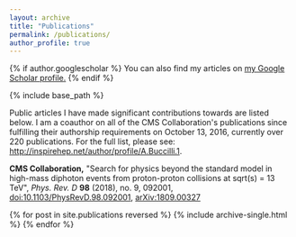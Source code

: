 ```yaml
---
layout: archive
title: "Publications"
permalink: /publications/
author_profile: true
---
```


{% if author.googlescholar %}
  You can also find my articles on <u><a href="{{author.googlescholar}}">my Google Scholar profile</a>.</u>
{% endif %}

{% include base_path %}

Public articles I have made significant contributions towards are listed below. I am a coauthor on all of the CMS Collaboration's publications since fulfilling their authorship requirements on October 13, 2016, currently over 220 publications. For the full list, please see: http://inspirehep.net/author/profile/A.Buccilli.1.

<b>CMS Collaboration,</b> "Search for physics beyond the standard model in high-mass diphoton events from proton-proton collisions at sqrt(s) = 13 TeV", <i>Phys. Rev. D</i> <b>98</b> (2018), no. 9, 092001, [doi:10.1103/PhysRevD.98.092001](https://journals.aps.org/prd/abstract/10.1103/PhysRevD.98.092001), [arXiv:1809.00327](https://arxiv.org/abs/1809.00327)

{% for post in site.publications reversed %}
  {% include archive-single.html %}
{% endfor %}
